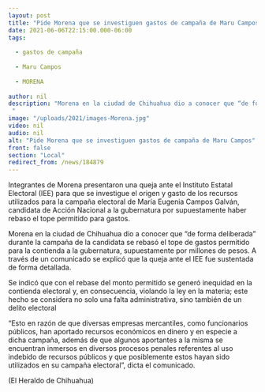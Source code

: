 ```yaml
---
layout: post
title: "Pide Morena que se investiguen gastos de campaña de Maru Campos"
date: 2021-06-06T22:15:00.000-06:00
tags:
  
  - gastos de campaña
  
  - Maru Campos
  
  - MORENA
  
author: nil
description: "Morena en la ciudad de Chihuahua dio a conocer que “de forma deliberada” durante la campaña de la candidata se rebasó el tope de gastos permitido "
image: "/uploads/2021/images-Morena.jpg"
video: nil
audio: nil
alt: "Pide Morena que se investiguen gastos de campaña de Maru Campos"
front: false
section: "Local"
redirect_from: /news/184879
---
```


Integrantes de Morena presentaron una queja ante el Instituto Estatal Electoral (IEE) para que se investigue el origen y gasto de los recursos utilizados para la campaña electoral de María Eugenia Campos Galván, candidata de Acción Nacional a la gubernatura por supuestamente haber rebaso el tope permitido para gastos.

Morena en la ciudad de Chihuahua dio a conocer que “de forma deliberada” durante la campaña de la candidata se rebasó el tope de gastos permitido para la contienda a la gubernatura, supuestamente por millones de pesos. A través de un comunicado se explicó que la queja ante el IEE fue sustentada de forma detallada.

Se indicó que con el rebase del monto permitido se generó inequidad en la contienda electoral y, en consecuencia, violando la ley en la materia; este hecho se considera no solo una falta administrativa, sino también de un delito electoral

“Esto en razón de que diversas empresas mercantiles, como funcionarios públicos, han aportado recursos económicos en dinero y en especie a dicha campaña, además de que algunos aportantes a la misma se encuentran inmersos en diversos procesos penales referentes al uso indebido de recursos públicos y que posiblemente estos hayan sido utilizados en su campaña electoral”, dicta el comunicado.

(El Heraldo de Chihuahua)